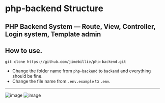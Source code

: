 # php-backend Structure
PHP Backend System ―  Route, View, Controller, Login system, Template admin
---
## How to use.
```git
git clone https://github.com/jimebillie/php-backend.git
```
* Change the folder name from `php-backend` to `backend` and everything should be fine.
* Change the file name from `.env.example` to `.env`.
---

![image](https://github.com/jimebillie/php-backend/assets/142768350/760e5728-766a-4db1-bbd4-e259f5e6fb7e)
![image](https://github.com/jimebillie/php-backend/assets/142768350/ac9f3f05-c228-459e-b48f-ab647c592331)



